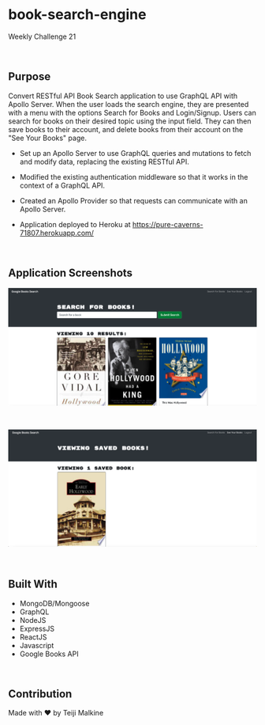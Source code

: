 # book-search-engine
Weekly Challenge 21

<br> 

## Purpose

Convert RESTful API Book Search application to use GraphQL API with Apollo Server. When the user loads the search engine, they are presented with a menu with the options Search for Books and Login/Signup. Users can search for books on their desired topic using the input field. They can then save books to their account, and delete books from their account on the "See Your Books" page.

- Set up an Apollo Server to use GraphQL queries and mutations to fetch and modify data, replacing the existing RESTful API.

- Modified the existing authentication middleware so that it works in the context of a GraphQL API.

- Created an Apollo Provider so that requests can communicate with an Apollo Server.

- Application deployed to Heroku at https://pure-caverns-71807.herokuapp.com/

<br> 

## Application Screenshots

![Getting Started](./client/public/images/Screen%20Shot%202022-07-30%20at%201.42.49%20AM.png)

<br> 

![Getting Started](./client/public/images/Screen%20Shot%202022-07-30%20at%201.42.57%20AM.png)

<br> 

## Built With

- MongoDB/Mongoose
- GraphQL
- NodeJS
- ExpressJS
- ReactJS
- Javascript
- Google Books API

<br> 

## Contribution
Made with ❤️ by Teiji Malkine